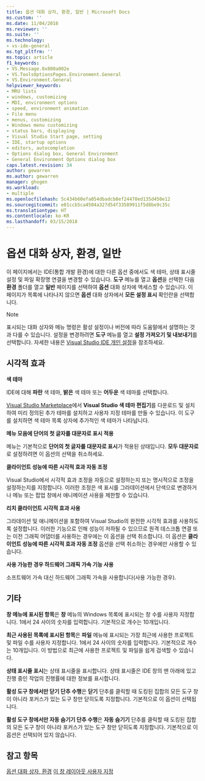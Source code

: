 ```yaml
---
title: 옵션 대화 상자, 환경, 일반 | Microsoft Docs
ms.custom: ''
ms.date: 11/04/2016
ms.reviewer: ''
ms.suite: ''
ms.technology:
- vs-ide-general
ms.tgt_pltfrm: ''
ms.topic: article
f1_keywords:
- VS.Message.0x800a002e
- VS.ToolsOptionsPages.Environment.General
- VS.Environment.General
helpviewer_keywords:
- MRU lists
- windows, customizing
- MDI, environment options
- speed, environment animation
- File menu
- menus, customizing
- Windows menu customizing
- status bars, displaying
- Visual Studio Start page, setting
- IDE, startup options
- editors, autocompletion
- Options dialog box, General Environment
- General Environment Options dialog box
caps.latest.revision: 34
author: gewarren
ms.author: gewarren
manager: ghogen
ms.workload:
- multiple
ms.openlocfilehash: 5c434b60efa054dbadcb8ef24470ed135d450e12
ms.sourcegitcommit: e01ccb5ca4504a327d54f33589911f5d8be9c35c
ms.translationtype: HT
ms.contentlocale: ko-KR
ms.lasthandoff: 03/15/2018
---
```

# <a name="general-environment-options-dialog-box"></a>옵션 대화 상자, 환경, 일반

이 페이지에서는 IDE(통합 개발 환경)에 대한 다른 옵션 중에서도 색 테마, 상태 표시줄 설정 및 파일 확장명 연결을 변경할 수 있습니다. **도구** 메뉴를 열고 **옵션**을 선택한 다음 **환경** 폴더를 열고 **일반** 페이지를 선택하여 **옵션** 대화 상자에 액세스할 수 있습니다. 이 페이지가 목록에 나타나지 않으면 **옵션** 대화 상자에서 **모든 설정 표시** 확인란을 선택합니다.

> [!NOTE]
> 표시되는 대화 상자와 메뉴 명령은 활성 설정이나 버전에 따라 도움말에서 설명하는 것과 다를 수 있습니다. 설정을 변경하려면 **도구** 메뉴를 열고 **설정 가져오기 및 내보내기**를 선택합니다. 자세한 내용은 [Visual Studio IDE 개인 설정](../../ide/personalizing-the-visual-studio-ide.md)을 참조하세요.

## <a name="visual-experience"></a>시각적 효과

**색 테마**

IDE에 대해 **파란** 색 테마, **밝은** 색 테마 또는 **어두운** 색 테마를 선택합니다.

[Visual Studio Marketplace](https://marketplace.visualstudio.com/items?itemName=VisualStudioPlatformTeam.VisualStudio2017ColorThemeEditor)에서 **Visual Studio 색 테마 편집기**를 다운로드 및 설치하여 미리 정의된 추가 테마를 설치하고 사용자 지정 테마를 만들 수 있습니다. 이 도구를 설치하면 색 테마 목록 상자에 추가적인 색 테마가 나타납니다.

**메뉴 모음에 단어의 첫 글자를 대문자로 표시 적용**

메뉴는 기본적으로 **단어의 첫 글자를 대문자로 표시**가 적용된 상태입니다. **모두 대문자로**로 설정하려면 이 옵션의 선택을 취소하세요.

**클라이언트 성능에 따른 시각적 효과 자동 조정**

Visual Studio에서 시각적 효과 조정을 자동으로 설정하는지 또는 명시적으로 조정을 설정하는지를 지정합니다. 이러한 조정은 색 표시를 그라데이션에서 단색으로 변경하거나 메뉴 또는 팝업 창에서 애니메이션 사용을 제한할 수 있습니다.

**리치 클라이언트 시각적 효과 사용**

그라데이션 및 애니메이션을 포함하여 Visual Studio의 완전한 시각적 효과를 사용하도록 설정합니다. 이러한 기능으로 인해 성능이 저하될 수 있으므로 원격 데스크톱 연결 또는 이전 그래픽 어댑터를 사용하는 경우에는 이 옵션을 선택 취소합니다. 이 옵션은 **클라이언트 성능에 따른 시각적 효과 자동 조정** 옵션을 선택 취소하는 경우에만 사용할 수 있습니다.

**사용 가능한 경우 하드웨어 그래픽 가속 기능 사용**

소프트웨어 가속 대신 하드웨어 그래픽 가속을 사용합니다(사용 가능한 경우).

## <a name="other"></a>기타

**창 메뉴에 표시된 항목**은 **창** 메뉴의 Windows 목록에 표시되는 창 수를 사용자 지정합니다. 1에서 24 사이의 숫자를 입력합니다. 기본적으로 개수는 10개입니다.

**최근 사용된 목록에 표시된 항목**은 **파일** 메뉴에 표시되는 가장 최근에 사용한 프로젝트 및 파일 수를 사용자 지정합니다. 1에서 24 사이의 숫자를 입력합니다. 기본적으로 개수는 10개입니다. 이 방법으로 최근에 사용한 프로젝트 및 파일을 쉽게 검색할 수 있습니다.

**상태 표시줄 표시**는 상태 표시줄을 표시합니다. 상태 표시줄은 IDE 창의 맨 아래에 있고 진행 중인 작업의 진행률에 대한 정보를 표시합니다.

**활성 도구 창에서만 닫기 단추 수행**은 **닫기** 단추를 클릭할 때 도킹된 집합의 모든 도구 창이 아니라 포커스가 있는 도구 창만 닫히도록 지정합니다. 기본적으로 이 옵션이 선택됩니다.

**활성 도구 창에서만 자동 숨기기 단추 수행**은 **자동 숨기기** 단추를 클릭할 때 도킹된 집합의 모든 도구 창이 아니라 포커스가 있는 도구 창만 닫히도록 지정합니다. 기본적으로 이 옵션은 선택되어 있지 않습니다.

## <a name="see-also"></a>참고 항목

[옵션 대화 상자, 환경](../../ide/reference/environment-options-dialog-box.md)
[이 창 레이아웃 사용자 지정](../../ide/customizing-window-layouts-in-visual-studio.md)
